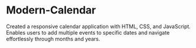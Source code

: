 # Modern-Calendar
Created a responsive calendar application with HTML, CSS, and JavaScript. Enables users to add multiple events to specific dates and navigate effortlessly through months and years. 
